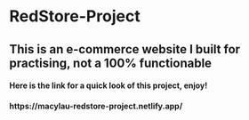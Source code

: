# RedStore-Project
<h2>This is an e-commerce website I built for practising, not a 100% functionable</h2>
<h4>Here is the link for a quick look of this project, enjoy!</h4>
<h4>https://macylau-redstore-project.netlify.app/</h4>
